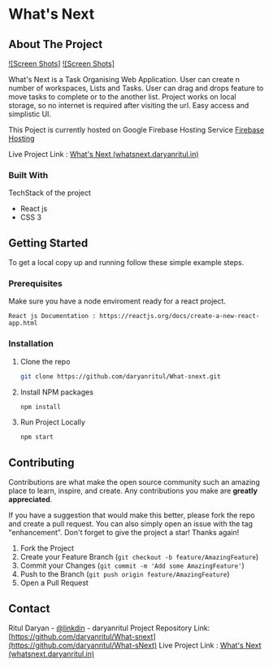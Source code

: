 # What's Next

## About The Project

[![Screen Shots]]('.\src\Assets\SS-01.jpg')
[![Screen Shots]]('.\src\Assets\SS-02.jpg')

What's Next is a Task Organising Web Application. User can create n number of workspaces, Lists and Tasks. User can drag and drops feature to move tasks to complete or to the another list. Project works on local storage, so no internet is required after visiting the url. Easy access and simplistic UI.

This Poject is currently hosted on Google Firebase Hosting Service [Firebase Hosting](https://firebase.google.com/docs/hosting)

Live Project Link : [What's Next (whatsnext.daryanritul.in)](https://whatsnext.daryanritul.in/)

### Built With

TechStack of the project

- React js
- CSS 3

## Getting Started

To get a local copy up and running follow these simple example steps.

### Prerequisites

Make sure you have a node enviroment ready for a react project.

```
React js Documentation : https://reactjs.org/docs/create-a-new-react-app.html
```

### Installation

1. Clone the repo
   ```sh
   git clone https://github.com/daryanritul/What-snext.git
   ```
2. Install NPM packages
   ```sh
   npm install
   ```
3. Run Project Locally
   ```sh
   npm start
   ```

## Contributing

Contributions are what make the open source community such an amazing place to learn, inspire, and create. Any contributions you make are **greatly appreciated**.

If you have a suggestion that would make this better, please fork the repo and create a pull request. You can also simply open an issue with the tag "enhancement".
Don't forget to give the project a star! Thanks again!

1. Fork the Project
2. Create your Feature Branch (`git checkout -b feature/AmazingFeature`)
3. Commit your Changes (`git commit -m 'Add some AmazingFeature'`)
4. Push to the Branch (`git push origin feature/AmazingFeature`)
5. Open a Pull Request

## Contact

Ritul Daryan - [@linkdin](www.linkedin.com/in/daryanritul) - daryanritul
Project Repository Link: [https://github.com/daryanritul/What-snext](https://github.com/daryanritul/What-sNext)
Live Project Link : [What's Next (whatsnext.daryanritul.in)](https://whatsnext.daryanritul.in/)
